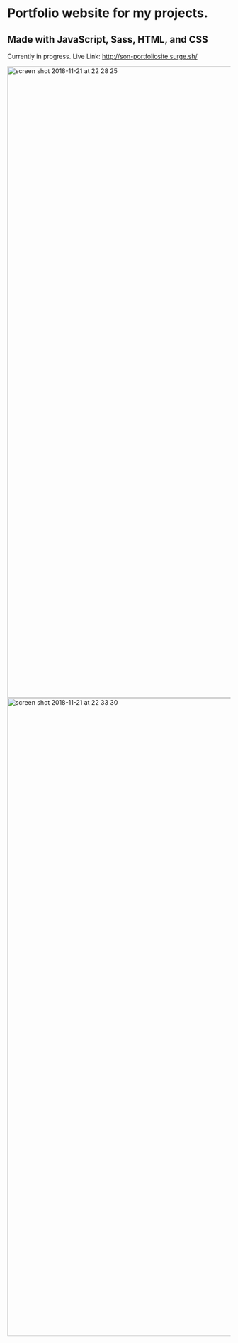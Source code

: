 # Portfolio website for my projects. 
## Made with JavaScript, Sass, HTML, and CSS

Currently in progress.
Live Link: http://son-portfoliosite.surge.sh/

<img width="1422" alt="screen shot 2018-11-21 at 22 28 25" src="https://user-images.githubusercontent.com/36240410/48883477-3c4c7880-eddd-11e8-88f5-4485e7f983bf.png">
<img width="1437" alt="screen shot 2018-11-21 at 22 33 30" src="https://user-images.githubusercontent.com/36240410/48883550-8afa1280-eddd-11e8-8246-f9adfe0a4278.png">

